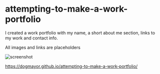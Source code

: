 # attempting-to-make-a-work-portfolio

I created a work portfolio with my name, a short about me section, links to my work and contact info.

All images and links are placeholders

![screenshot](https://user-images.githubusercontent.com/107962491/231923961-e3d7e832-844a-41ef-8679-f7e174f9fa40.PNG)

https://dogmayor.github.io/attempting-to-make-a-work-portfolio/
